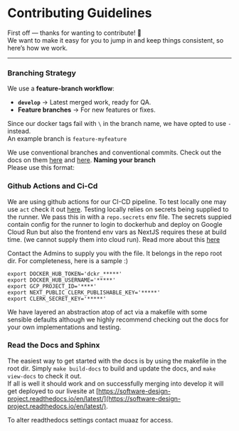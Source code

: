 # Contributing Guidelines

First off — thanks for wanting to contribute! 🎉  
We want to make it easy for you to jump in and keep things consistent, so here’s how we work.

---

### Branching Strategy

We use a **feature-branch workflow**:

- **`develop`** → Latest merged work, ready for QA.  
- **Feature branches** → For new features or fixes.  

Since our docker tags fail with `\` in the branch name, we have opted to use `-` instead.  
An example branch is `feature-myfeature`

We use conventional branches and conventional commits. Check out the docs on them [here](https://conventional-branch.github.io/) and [here](https://www.conventionalcommits.org/en/v1.0.0/).
**Naming your branch**  
Please use this format:

### Github Actions and Ci-Cd
We are using github actions for our CI-CD pipeline.
To test locally one may use `act` check it out [here](https://nektosact.com/installation/).
Testing locally relies on secrets being supplied to the runner. We pass this in with a `repo.secrets` env file. 
The secrets suppied contain config for the runner to login to dockerhub and deploy on Google Cloud Run but also the frontend env vars as NextJS requires these at build time. (we cannot supply them into cloud run). Read more about this [here](../frontend/nextjs.md)

Contact the Admins to supply you with the file. It belongs in the repo root dir. For completeness, here is a sample :)

```
export DOCKER_HUB_TOKEN='dckr_*****'
export DOCKER_HUB_USERNAME='*****'
export GCP_PROJECT_ID='****'
export NEXT_PUBLIC_CLERK_PUBLISHABLE_KEY='*****'
export CLERK_SECRET_KEY='*****'
```

We have layered an abstraction atop of act via a makefile with some sensible defaults although we highly recommend checking out the docs for your own implementations and testing.

### Read the Docs and Sphinx
The easiest way to get started with the docs is by using the makefile in the root dir. Simply `make build-docs` to build and update the docs, and `make view-docs` to check it out.  
If all is well it should work and on successfully merging into develop it will get deployed to our livesite at [https://software-design-project.readthedocs.io/en/latest/](https://software-design-project.readthedocs.io/en/latest/).

To alter readthedocs settings contact muaaz for access.